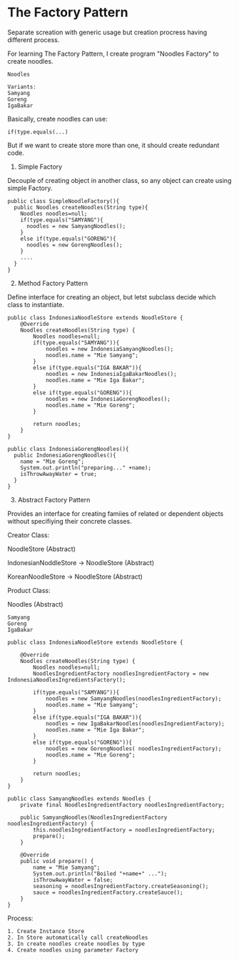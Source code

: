 # The Factory Pattern
Separate screation with generic usage but creation procress having different process.

For learning The Factory Pattern, I create program "Noodles Factory" to create noodles.

```
Noodles 

Variants:
Samyang
Goreng
IgaBakar
```

Basically, create noodles can use:
```
if(type.equals(...)
```
But if we want to create store more than one, it should create redundant code.


1. Simple Factory

Decouple of creating object in another class, so any object can create using simple Factory.
```
public class SimpleNoodleFactory(){
  public Noodles createNoodles(String type){
    Noodles noodles=null;
    if(type.equals("SAMYANG"){
      noodles = new SamyangNoodles();
    }
    else if(type.equals("GORENG"){
      noodles = new GorengNoodles();
    }
    ....
  }
}
```

2. Method Factory Pattern

Define interface for creating an object, but letst subclass decide which class to instantiate.
```
public class IndonesiaNoodleStore extends NoodleStore {
    @Override
    Noodles createNoodles(String type) {
        Noodles noodles=null;
        if(type.equals("SAMYANG")){
            noodles = new IndonesiaSamyangNoodles();
            noodles.name = "Mie Samyang";
        }
        else if(type.equals("IGA BAKAR")){
            noodles = new IndonesiaIgaBakarNoodles();
            noodles.name = "Mie Iga Bakar";
        }
        else if(type.equals("GORENG")){
            noodles = new IndonesiaGorengNoodles();
            noodles.name = "Mie Goreng";
        }

        return noodles;
    }
}
```

```
public class IndonesiaGorengNoodles(){
  public IndonesiaGorengNoodles(){
    name = "Mie Goreng";
    System.out.println("preparing..." +name);
    isThrowAwayWater = true;
  }
}
```

3. Abstract Factory Pattern

Provides an interface for creating famiies of related or dependent objects without specifiying their concrete classes.

Creator Class:

NoodleStore (Abstract)

IndonesianNoddleStore -> NoodleStore (Abstract)

KoreanNoodleStore -> NoodleStore (Abstract)


Product Class:

Noodles (Abstract)

```
Samyang
Goreng
IgaBakar
```

```
public class IndonesiaNoodleStore extends NoodleStore {

    @Override
    Noodles createNoodles(String type) {
        Noodles noodles=null;
        NoodlesIngredientFactory noodlesIngredientFactory = new IndonesiaNoodlesIngredientsFactory();

        if(type.equals("SAMYANG")){
            noodles = new SamyangNoodles(noodlesIngredientFactory);
            noodles.name = "Mie Samyang";
        }
        else if(type.equals("IGA BAKAR")){
            noodles = new IgaBakarNoodles(noodlesIngredientFactory);
            noodles.name = "Mie Iga Bakar";
        }
        else if(type.equals("GORENG")){
            noodles = new GorengNoodles( noodlesIngredientFactory);
            noodles.name = "Mie Goreng";
        }

        return noodles;
    }
}
```

```
public class SamyangNoodles extends Noodles {
    private final NoodlesIngredientFactory noodlesIngredientFactory;
    
    public SamyangNoodles(NoodlesIngredientFactory noodlesIngredientFactory) {
        this.noodlesIngredientFactory = noodlesIngredientFactory;
        prepare();
    }

    @Override
    public void prepare() {
        name = "Mie Samyang";
        System.out.println("Boiled "+name+" ...");
        isThrowAwayWater = false;
        seasoning = noodlesIngredientFactory.createSeasoning();
        sauce = noodlesIngredientFactory.createSauce();
    }
}
```

Process:
```
1. Create Instance Store
2. In Store automatically call createNoodles
3. In create noodles create noodles by type
4. Create noodles using parameter Factory
```
